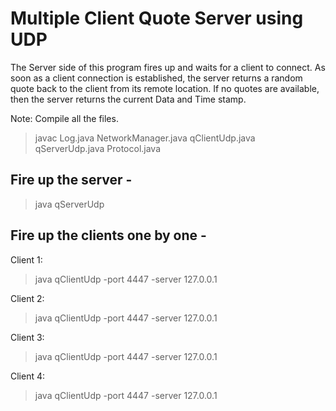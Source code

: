 # Multiple Client Quote Server  using UDP
The Server side of this program fires up and waits for a client to connect. As soon as a client connection is established, the server returns a random quote back to the client from its remote location. If no quotes are available, then the server returns the current Data and Time stamp.

Note: Compile all the files.

> javac Log.java NetworkManager.java qClientUdp.java qServerUdp.java Protocol.java

## Fire up the server -
> java qServerUdp

## Fire up the clients one by one -

Client 1:
> java qClientUdp -port 4447 -server 127.0.0.1

Client 2:
> java qClientUdp -port 4447 -server 127.0.0.1

Client 3:
> java qClientUdp -port 4447 -server 127.0.0.1

Client 4:
> java qClientUdp -port 4447 -server 127.0.0.1
